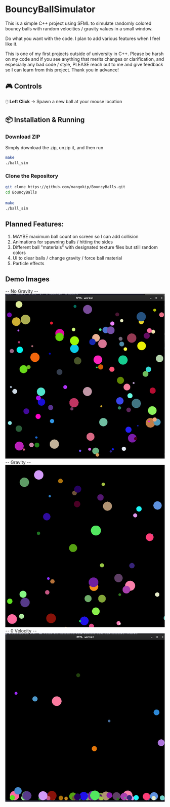 # BouncyBallSimulator
This is a simple C++ project using SFML to simulate randomly colored bouncy balls with random velocities / gravity values in a small window.

Do what you want with the code. I plan to add various features when I feel like it.

This is one of my first projects outside of university in C++. Please be harsh on my code and if you see anything that merits changes or clarification, and especially any bad code / style, PLEASE reach out to me and give feedback so I can learn from this project. Thank you in advance!

## 🎮 Controls
🖱️ **Left Click** → Spawn a new ball at your mouse location  

## 📦 Installation & Running
### **Download ZIP**
Simply download the zip, unzip it, and then run 
```sh
make
./ball_sim
```
### **Clone the Repository**
```sh
git clone https://github.com/mangokip/BouncyBalls.git
cd BouncyBalls 

make
./ball_sim

```
## Planned Features:
1. MAYBE maximum ball count on screen so I can add collision
2. Animations for spawning balls / hitting the sides
3. Different ball "materials" with designated texture files but still random colors
4. UI to clear balls / change gravity / force ball material
5. Particle effects

## Demo Images
-- No Gravity -- 
![Alt text](images/nograv.png)
-- Gravity --
![Alt text](images/grav.png)
-- 0 Velocity --
![Alt text](images/0veloc.png)
